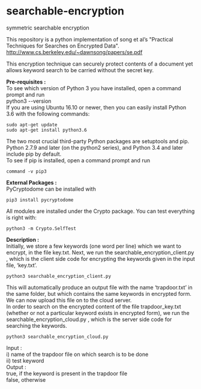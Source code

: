 # searchable-encryption
symmetric searchable encryption

This repository is a python implementation of song et al’s "Practical Techniques for Searches on Encrypted Data". http://www.cs.berkeley.edu/~dawnsong/papers/se.pdf

This encryption technique can securely protect contents of a document yet allows keyword search to be carried without the secret key.  


**Pre-requisites :**  
To see which version of Python 3 you have installed, open a command prompt and run  
python3 --version  
If you are using Ubuntu 16.10 or newer, then you can easily install Python 3.6 with the following commands:  

    sudo apt-get update  
    sudo apt-get install python3.6  
The two most crucial third-party Python packages are setuptools and pip.  
Python 2.7.9 and later (on the python2 series), and Python 3.4 and later include pip by default.  
To see if pip is installed, open a command prompt and run  

    command -v pip3

**External Packages :**  
PyCryptodome can be installed with 

    pip3 install pycryptodome  
  
All modules are installed under the Crypto package. You can test everything is right with:

    python3 -m Crypto.SelfTest
  
  
  
**Description :**  
Initially, we store a few keywords (one word per line) which we want to encrypt, in the file key.txt. Next, we run the searchable_encryption_client.py , which is the client side code for encrypting the keywords given in the input file, ‘key.txt’.

    python3 searchable_encryption_client.py

This will automatically produce an output file with the name ‘trapdoor.txt’ in the same folder, but which contains the same keywords in encrypted form.  
We can now upload this file on to the cloud server.  
In order to search on the encrypted content of the file trapdoor_key.txt (whether or not a particular keyword exists in encrypted form), we run the searchable_encryption_cloud.py , which is the server side code for searching the keywords.  


    python3 searchable_encryption_cloud.py
Input :  
i) name of the trapdoor file on which search is to be done  
ii) test keyword  
Output :  
true, if the keyword is present in the trapdoor file  
false, otherwise
